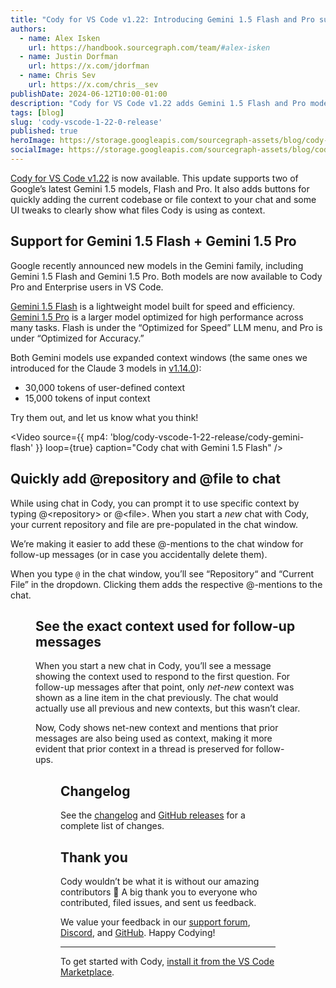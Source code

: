 ```yaml
---
title: "Cody for VS Code v1.22: Introducing Gemini 1.5 Flash and Pro support"
authors:
  - name: Alex Isken
    url: https://handbook.sourcegraph.com/team/#alex-isken
  - name: Justin Dorfman
    url: https://x.com/jdorfman
  - name: Chris Sev
    url: https://x.com/chris__sev
publishDate: 2024-06-12T10:00-01:00
description: "Cody for VS Code v1.22 adds Gemini 1.5 Flash and Pro models, new buttons for adding file and codebase context to the chat, and UI updates to show exactly what context is used and when."
tags: [blog]
slug: 'cody-vscode-1-22-0-release'
published: true
heroImage: https://storage.googleapis.com/sourcegraph-assets/blog/cody-vscode-1-22-release/cody-vscode-1.22-og-image.jpg
socialImage: https://storage.googleapis.com/sourcegraph-assets/blog/cody-vscode-1-22-release/cody-vscode-1.22-og-image.jpg
---
```


[Cody for VS Code v1.22](https://marketplace.visualstudio.com/items?itemName=sourcegraph.cody-ai) is now available. This update supports two of Google’s latest Gemini 1.5 models, Flash and Pro. It also adds buttons for quickly adding the current codebase or file context to your chat and some UI tweaks to clearly show what files Cody is using as context.

## Support for Gemini 1.5 Flash + Gemini 1.5 Pro

Google recently announced new models in the Gemini family, including Gemini 1.5 Flash and Gemini 1.5 Pro. Both models are now available to Cody Pro and Enterprise users in VS Code.

[Gemini 1.5 Flash](https://deepmind.google/technologies/gemini/flash/) is a lightweight model built for speed and efficiency. [Gemini 1.5 Pro](https://deepmind.google/technologies/gemini/pro/) is a larger model optimized for high performance across many tasks. Flash is under the “Optimized for Speed” LLM menu, and Pro is under “Optimized for Accuracy.” 

Both Gemini models use expanded context windows (the same ones we introduced for the Claude 3 models in [v1.14.0](https://sourcegraph.com/blog/cody-vscode-1-14-0-release)):

* 30,000 tokens of user-defined context
* 15,000 tokens of input context

Try them out, and let us know what you think!

<Video
  source={{
    mp4: 'blog/cody-vscode-1-22-release/cody-gemini-flash'
  }}
  loop={true}
  caption="Cody chat with Gemini 1.5 Flash"
/>

## Quickly add @repository and @file to chat

While using chat in Cody, you can prompt it to use specific context by typing @\<repository\> or @\<file\>. When you start a _new_ chat with Cody, your current repository and file are pre-populated in the chat window.

We’re making it easier to add these @-mentions to the chat window for follow-up messages (or in case you accidentally delete them).

When you type `@` in the chat window, you’ll see “Repository“ and “Current File” in the dropdown. Clicking them adds the respective @-mentions to the chat.

<Figure
  src="https://storage.googleapis.com/sourcegraph-assets/blog/cody-vscode-1-22-release/cody-context-buttons-2.png"
  alt="Cody's current codebase and current file context buttons"
/>

## See the exact context used for follow-up messages

When you start a new chat in Cody, you’ll see a message showing the context used to respond to the first question. For follow-up messages after that point, only _net-new_ context was shown as a line item in the chat previously.  The chat would actually use all previous and new contexts, but this wasn’t clear.

Now, Cody shows net-new context and mentions that prior messages are also being used as context, making it more evident that prior context in a thread is preserved for follow-ups.

<Figure
  src="https://storage.googleapis.com/sourcegraph-assets/blog/cody-vscode-1-22-release/cody-prior-context.png"
  alt="Cody showing that prior context was used in chat"
/>

## Changelog

See the [changelog](https://github.com/sourcegraph/cody/releases/tag/vscode-v1.22.0) and [GitHub releases](https://github.com/sourcegraph/cody/releases) for a complete list of changes.

## Thank you

Cody wouldn’t be what it is without our amazing contributors 💖 A big thank you to everyone who contributed, filed issues, and sent us feedback.

We value your feedback in our [support forum](https://community.sourcegraph.com/c/cody/5), [Discord](https://discord.com/servers/sourcegraph-969688426372825169), and [GitHub](https://github.com/sourcegraph/cody/discussions). Happy Codying!

---

To get started with Cody, [install it from the VS Code Marketplace](https://marketplace.visualstudio.com/items?itemName=sourcegraph.cody-ai).
